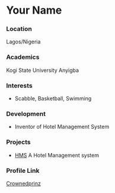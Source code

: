 # Your Name

### Location

Lagos/Nigeria

### Academics

Kogi State University Anyigba

### Interests

- Scabble, Basketball, Swimming

### Development

- Inventor of Hotel Management System

### Projects

- [HMS](https://github.com/Crownedprinz/HMS) A Hotel Management system

### Profile Link

[Crownedprinz](https://github.com/Crownedprinz)